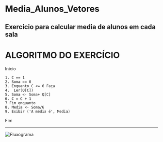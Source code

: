 # Media_Alunos_Vetores
Exercício para calcular media de alunos em cada sala
------------------------------------------------------
# ALGORITMO DO EXERCÍCIO

Inicio

    1. C == 1
    2. Soma == 0
    3. Enquanto C <= 6 Faça
    4.  Ler(Q[C])
    5. Soma <- Soma+ Q[C]
    6. C = C + 1
    7 Fim enquanto
    8. Media <- Soma/6
    9. Exibir ('A média é', Media)

Fim


------------------------------------------------------
![Fluxograma](https://user-images.githubusercontent.com/103473067/173265877-07e93e8e-3b19-4a7d-a297-b05d7d3f4943.png)
